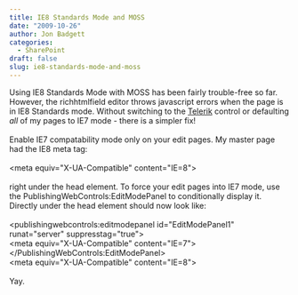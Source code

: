 ```yaml
---
title: IE8 Standards Mode and MOSS
date: "2009-10-26"
author: Jon Badgett
categories:
  - SharePoint
draft: false
slug: ie8-standards-mode-and-moss
---
```


Using IE8 Standards Mode with MOSS has been fairly trouble-free so far. However,
the richhtmlfield editor throws javascript errors when the page is in IE8
Standards mode. Without switching to the
<a href="http://www.telerik.com/">Telerik</a> control or defaulting <em>all
</em>of my pages to IE7 mode - there is a simpler fix!<br /><br />Enable IE7
compatability mode only on your edit pages. My master page had the IE8 meta
tag:<br /><br />&#60;meta equiv="X-UA-Compatible"
content="IE=8"&#62;<br /><br />right under the head element. To force your edit
pages into IE7 mode, use the PublishingWebControls:EditModePanel to
conditionally display it. Directly under the head element should now look
like:<br /><br />&#60;publishingwebcontrols:editmodepanel id="EditModePanel1"
runat="server" suppresstag="true"&#62;<br/>&#60;meta equiv="X-UA-Compatible"
content="IE=7"&#62;<br/>&#60;/PublishingWebControls:EditModePanel&#62;<br/>&#60;meta
equiv="X-UA-Compatible" content="IE=8"&#62;<br /><br />Yay.
